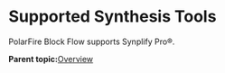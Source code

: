 # Supported Synthesis Tools

PolarFire Block Flow supports Synplify Pro®.

**Parent topic:**[Overview](GUID-A9A29B22-3CAD-4CDE-9AC5-53B221BB4268.md)

